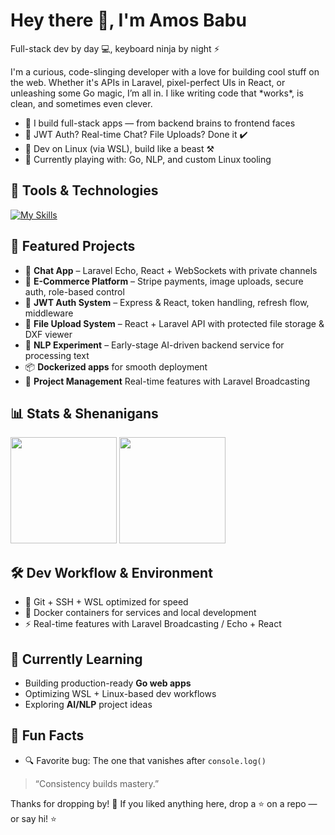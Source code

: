 
<!-- COMMENT
**amos-babu/amos-babu** is a ✨ _special_ ✨ repository because its `README.md` (this file) appears on your GitHub profile.

Here are some ideas to get you started:

- 🔭 I’m currently working on ...
- 🌱 I’m currently learning ...
- 👯 I’m looking to collaborate on ...
- 🤔 I’m looking for help with ...
- 💬 Ask me about ...
- 📫 How to reach me: ...
- 😄 Pronouns: ...
- ⚡ Fun fact: ...
-->

<h1 align="left">Hey there 👋, I'm Amos Babu</h1>
<p align="left">Full-stack dev by day 💻, keyboard ninja by night ⚡</p>

<p align="left">
   I'm a curious, code-slinging developer with a love for building cool stuff on the web. Whether it's APIs in Laravel, pixel-perfect UIs in React, or unleashing some Go magic, I’m all in. I like writing code that *works*, is clean, and sometimes even clever.
</p>

- 🚀 I build full-stack apps — from backend brains to frontend faces
- 🔐 JWT Auth? Real-time Chat? File Uploads? Done it ✔️
- 🐧 Dev on Linux (via WSL), build like a beast ⚒️
- 🧪 Currently playing with: Go, NLP, and custom Linux tooling

## 🔧 Tools & Technologies
[![My Skills](https://skillicons.dev/icons?i=js,nodejs,docker,laravel,mongodb,nginx,git,postgres,react,remix,ts,vite,go,python,mysql,tailwindcss&perline=10)](https://skillicons.dev)

## 📂 Featured Projects

- 🧩 **Chat App** – Laravel Echo, React + WebSockets with private channels
- 🛒 **E-Commerce Platform** – Stripe payments, image uploads, secure auth, role-based control
- 🔐 **JWT Auth System** – Express & React, token handling, refresh flow, middleware
- 📁 **File Upload System** – React + Laravel API with protected file storage & DXF viewer
- 🧠 **NLP Experiment** – Early-stage AI-driven backend service for processing text
- 📦 **Dockerized apps** for smooth deployment
- 🔄 **Project Management** Real-time features with Laravel Broadcasting 

## 📊 Stats & Shenanigans


<img src="https://github-readme-stats.vercel.app/api?username=amos-babu&show_icons=true&theme=radical" height="170" />
<img src="https://github-readme-streak-stats.herokuapp.com/?user=amos-babu&theme=radical" height="170" />


## 🛠️ Dev Workflow & Environment

- 🧩 Git + SSH + WSL optimized for speed
- 🐳 Docker containers for services and local development
- ⚡ Real-time features with Laravel Broadcasting / Echo + React

## 🌱 Currently Learning

- Building production-ready **Go web apps**
- Optimizing WSL + Linux-based dev workflows
- Exploring **AI/NLP** project ideas

## 🧠 Fun Facts

- 🔍 Favorite bug: The one that vanishes after `console.log()`

> “Consistency builds mastery.”


<p align="left">Thanks for dropping by! 🌟 If you liked anything here, drop a ⭐ on a repo — or say hi!
 ⭐</p>
